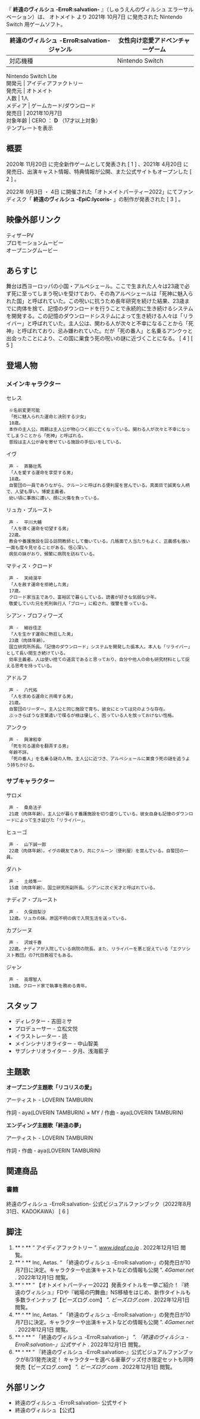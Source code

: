 『 **終遠のヴィルシュ -ErroR:salvation-** 』（しゅうえんのヴィルシュ エラーサルベーション）は、  オトメイト  より  2021年
10月7日  に発売された  Nintendo Switch  用ゲームソフト。

終遠のヴィルシュ -ErroR:salvation-  ジャンル  |  女性向け恋愛アドベンチャーゲーム   
---|---  
対応機種  |  Nintendo Switch    
Nintendo Switch Lite  
開発元  |  アイディアファクトリー   
発売元  |  オトメイト   
人数  |  1人   
メディア  |  ゲームカード/ダウンロード   
発売日  |  2021年10月7日   
対象年齢  |  CERO  ：  **D** （17才以上対象）   
テンプレートを表示  
  
##  概要



2020年  11月20日  に完全新作ゲームとして発表され  [  1  ]  、2021年  4月20日
に発売日、出演キャスト情報、特典情報が公開、また公式サイトもオープンした  [  2  ]  。

2022年  9月3日  ・  4日  に開催された「オトメイトパーティー2022」にてファンディスク「 **終遠のヴィルシュ
-EpiC:lycoris-** 」の制作が発表された  [  3  ]  。

映像外部リンク  
---  
ティザーPV  
プロモーションムービー  
オープニングムービー  
  
##  あらすじ



舞台は西ヨーロッパの小国・アルペシェール。ここで生まれた人々は23歳で必ず死に至ってしまう呪いを受けており、その為アルペシェールは「死神に魅入られた国」と呼ばれていた。この呪いに抗うため長年研究を続けた結果、23歳までに肉体を捨て、記憶のダウンロードを行うことで永続的に生き続けるシステムを開発する。この記憶のダウンロードシステムによって生き続ける人々は「リライバー」と呼ばれていた。主人公は、関わる人が次々と不幸になることから「死神」と呼ばれており、忌み嫌われていた。だが「死の番人」と名乗るアンクゥと出会ったことにより、この国に巣食う死の呪いの謎に近づくことになる。
[  4  ]  [  5  ]

##  登場人物



###  メインキャラクター



セレス

     ※名前変更可能 
     「死に魅入られた運命と決別する少女」 
     18歳。 
     本作の主人公。両親は主人公が物心つく前に亡くなっている。関わる人が次々と不幸になってしまうことから「死神」と呼ばれる。 
     普段は主人公が身を寄せている施設の手伝いをしている。 
イヴ

     声 -  斉藤壮馬 
     「人を愛する運命を享受する男」 
     18歳。 
     自警団の一員でありながら、クルーンと呼ばれる便利屋を営んでいる。真面目で誠実な人柄で、人望も厚い。博愛主義者。 
     幼い頃に事故に遭い、顔に火傷を負っている。 
リュカ・プルースト

     声 -  平川大輔 
     「人を導く運命を切望する男」 
     22歳。 
     教会や養護施設を回る訪問教師として働いている。几帳面で人当たりもよく、正義感も強い一面も度々見せることがある。信心深い。 
     病気の妹がおり、頻繁に病院を訪ねている。 
マティス・クロード

     声 -  天﨑滉平 
     「人を赦す運命を拒絶した男」 
     17歳。 
     クロード家当主であり、富裕区で暮らしている。読書が好きな気弱な少年。 
     敬愛していた兄を死刑執行人「ブロー」に殺され、復讐を誓っている。 
シアン・ブロフィワーズ

     声 -  細谷佳正 
     「人を生かす運命に熱狂した男」 
     23歳（肉体年齢）。 
     国立研究所所長。「記憶のダウンロード」システムを開発した張本人。本人も「リライバー」として長い間生き続けている。 
     効率主義者。人は使い捨ての道具であると思っており、自分や他人の命も研究材料として捉える思考を持っている。 
アドルフ

     声 -  八代拓 
     「人を求める運命と共鳴する男」 
     21歳。 
     自警団のリーダー。主人公と同じ施設で育ち、彼女にとっては兄のような存在。 
     ぶっきらぼうな言葉遣いで喋るが根は優しく、困っている人を放っておけない性格。 
アンクゥ

     声 -  興津和幸 
     「死を司る運命を翻弄する男」 
     年齢不詳。 
     「死の番人」を名乗る謎の人物。主人公に近づき、アルペシェールに巣食う死の謎を追うよう持ちかける。 
    

###  サブキャラクター



サロメ

     声 -  桑島法子 
     21歳（肉体年齢）。主人公が暮らす養護施設を切り盛りしている。彼女自身も記憶のダウンロードによって生き延びた「リライバー」。 
ヒューゴ

     声 -  山下誠一郎 
     22歳（肉体年齢）。イヴの親友であり、共にクルーン（便利屋）を営んでいる。自警団の一員。 
ダハト

     声 -  土岐隼一 
     15歳（肉体年齢）。国立研究所副所長。シアンに次ぐ天才と呼ばれている。 
ナディア・プルースト

     声 -  久保田梨沙 
     12歳。リュカの妹。原因不明の病で入院生活を送っている。 
カプシーヌ

     声 -  沢城千春 
     22歳。ナディアが入院している病院の院長。また、リライバーを悪と捉えている「エクソシスト教団」の7代目教祖でもある。 
ジャン

     声 -  高塚智人 
     19歳。クロード家で執事を務める青年。 

##  スタッフ



  * ディレクター - 吉田ミサ 
  * プロデューサー - 立松文悦 
  * イラストレーター - 読 
  * メインシナリオライター - 中山智美 
  * サブシナリオライター - 夕月、浅海藍子 

##  主題歌



**オープニング主題歌「リコリスの愛」**

アーティスト - LOVERIN TAMBURIN

作詞 - aya(LOVERIN TAMBURIN) × MY / 作曲 - aya(LOVERIN TAMBURIN)

**エンディング主題歌「終遠の夢」**

アーティスト - LOVERIN TAMBURIN

作詞・作曲 - aya(LOVERIN TAMBURIN)

##  関連商品



###  書籍



終遠のヴィルシュ -ErroR:salvation- 公式ビジュアルファンブック（2022年8月31日、KADOKAWA）  [  6  ]

##  脚注



  1. ** ^  ** “  アイディアファクトリー  ”. _www.ideaf.co.jp_ .  2022年12月1日  閲覧。 
  2. ** ^  ** Inc, Aetas. “  「終遠のヴィルシュ -ErroR:salvation-」の発売日が10月7日に決定。キャラクターや出演キャストなどの情報も公開  ”. _4Gamer.net_ .  2022年12月1日  閲覧。 
  3. ** ^  ** “  【オトメイトパーティー2022】発表タイトルを一挙ご紹介！『終遠のヴィルシュ』FDや『戦場の円舞曲』NS移植をはじめ、新作タイトルも多数ラインナップ【ビーズログ.com】  ”. _ビーズログ.com_ .  2022年12月1日  閲覧。 
  4. ** ^  ** Inc, Aetas. “  「終遠のヴィルシュ -ErroR:salvation-」の発売日が10月7日に決定。キャラクターや出演キャストなどの情報も公開  ”. _4Gamer.net_ .  2022年12月1日  閲覧。 
  5. ** ^  ** “  「終遠のヴィルシュ -ErroR:salvation-」  ”. _「終遠のヴィルシュ -ErroR:salvation-」公式サイト_ .  2022年12月1日  閲覧。 
  6. ** ^  ** “  『終遠のヴィルシュ -ErroR:salvation-』公式ビジュアルファンブックが8/31発売決定！ キャラクターを選べる豪華グッズ付き限定セットも同時発売【ビーズログ.com】  ”. _ビーズログ.com_ .  2022年12月1日  閲覧。 

##  外部リンク



  * 終遠のヴィルシュ -ErroR:salvation- 公式サイト 
  * 終遠のヴィルシュ【公式】 

